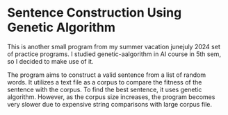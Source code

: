 # Sentence Construction Using Genetic Algorithm

This is another small program from my summer vacation junejuly 2024 set of practice programs. I studied genetic-aalgorithm in AI course in 5th sem, so I decided to make use of it.


The program aims to construct a valid sentence from a list of random words. It utilizes a text file as a corpus to compare the fitness of the sentence with the corpus. To find the best sentence, it uses genetic algorithm. However, as the corpus size increases, the program becomes very slower due to expensive string comparisons with large corpus file.
